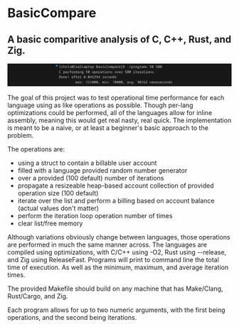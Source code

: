 # BasicCompare
A basic comparitive analysis of C, C++, Rust, and Zig.
---

![pretty command line text](https://github.com/CoalNova/BasicCompare/blob/main/ast/sc.png?raw=true)

The goal of this project was to test operational time performance for each language using as like operations as possible. Though per-lang optimizations could be performed, all of the languages allow for inline assembly, meaning this would get real nasty, real quick. The implementation is meant to be a naive, or at least a beginner's basic approach to the problem.

The operations are:
 - using a struct to contain a billable user account
 - filled with a language provided random number generator
 - over a provided (100 default) number of iterations
 - propagate a resizeable heap-based account collection of provided operation size (100 default)
 - iterate over the list and perform a billing based on account balance (actual values don't matter)
 - perform the iteration loop operation number of times
 - clear list/free memory

Although variations obviously change between languages, those operations are performed in much the same manner across. The languages are compiled using optimizations, with C/C++ using -O2, Rust using --release, and Zig using ReleaseFast. Programs will print to command line the total time of execution. As well as the minimum, maximum, and average iteration times.

The provided Makefile should build on any machine that has Make/Clang, Rust/Cargo, and Zig.

Each program allows for up to two numeric arguments, with the first being operations, and the second being iterations.
